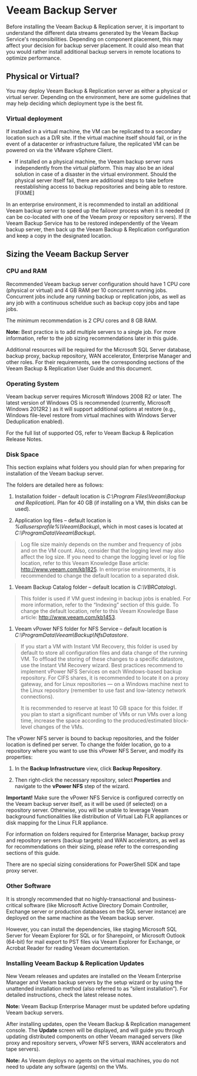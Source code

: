 # Veeam Backup Server
Before installing the Veeam Backup & Replication server, it is important to understand the
different data streams generated by the Veeam Backup Service's responsibilities. Depending on component placement, this may affect your decision for backup server placement. It could also mean that you would rather install additional backup servers in remote locations to optimize performance.




## Physical or Virtual? 

You may deploy Veeam Backup & Replication server as either a physical or
virtual server. Depending on the environment, here are some guidelines
that may help deciding which deployment type is the best fit.

### Virtual deployment
If installed in a virtual machine, the VM can be replicated to a
secondary location such as a D/R site. If the virtual machine itself
should fail, or in the event of a datacenter
or infrastructure failure, the replicated VM can be powered on via
the VMware vSphere Client.



-   If installed on a physical machine, the Veeam backup server runs
    independently from the virtual platform. This may also be an ideal
    solution in case of a disaster in the virtual environment. Should the
    physical server itself fail, there are additional steps to take before
    reestablishing access to backup repositories and being able to restore.
    [FIXME]

In an enterprise environment, it is recommended to install an additional
Veeam backup server to speed up the failover process when it is needed
(it can be co-located with one of the Veeam proxy or repository
servers). If the Veeam Backup Service has to be restored independently
of the Veeam backup server, then back up the Veeam Backup & Replication
configuration and keep a copy in the designated location.

## Sizing the Veeam Backup Server 

### CPU and RAM

Recommended Veeam backup server configuration should have 1 CPU core (physical or virtual) and 4 GB RAM per 10 concurrent running jobs. Concurrent jobs include any
running backup or replication jobs, as well as any job with a continuous scheldue such as backup copy jobs and tape jobs.

The minimum recommendation is 2 CPU cores and 8 GB RAM.

**Note:** Best practice is to add multiple servers to a single job. For
more information, refer to the job sizing recommendations later in this
guide.

Additional resources will be required for the Microsoft SQL Server
database, backup proxy, backup repository, WAN accelerator, Enterprise
Manager and other roles. For their requirements, see the corresponding
sections of the Veeam Backup & Replication User Guide and this document.

### Operating System 

Veeam backup server requires Microsoft Windows 2008 R2 or later. The
latest version of Windows OS is recommended (currently, Microsoft
Windows 2012R2 ) as it will support additional options at restore (e.g.,
Windows file-level restore from virtual machines with Windows Server
Deduplication enabled).

For the full list of supported OS, refer to Veeam Backup & Replication
Release Notes.

### Disk Space 

This section explains what folders you should plan for when preparing
for installation of the Veeam backup server.

The folders are detailed here as follows:

1.  Installation folder - default location is *C:\\Program
    Files\\Veeam\\Backup and Replication\\*. Plan for 40 GB (if
    installing on a VM, thin disks can be used).

2.  Application log files – default location is
    *%allusersprofile%\\Veeam\\Backup\\*, which in most cases is located
    at *C:\\ProgramData\\Veeam\\Backup\\.*

> Log file size mainly depends on the number and frequency of jobs and
> on the VM count. Also, consider that the logging level may also affect
> the log size. If you need to change the logging level or log file
> location, refer to this Veeam Knowledge Base article:
> <http://www.veeam.com/kb1825>. In enterprise environments, it is
> recommended to change the default location to a separated disk.

1.  Veeam Backup Catalog folder – default location is
    *C:\\VBRCatalog\\*.

> This folder is used if VM guest indexing in backup jobs is enabled.
> For more information, refer to the “Indexing” section of this guide.
> To change the default location, refer to this Veeam Knowledge Base
> article: <http://www.veeam.com/kb1453>.

1.  Veeam vPower NFS folder for NFS Service – default location is
    *C:\\ProgramData\\Veeam\\Backup\\NfsDatastore*.

> If you start a VM with Instant VM Recovery, this folder is used by
> default to store all configuration files and data change of the
> running VM. To offload the storing of these changes to a specific
> datastore, use the Instant VM Recovery wizard. Best practices
> recommend to implement vPower NFS Services on each Windows-based
> backup repository. For CIFS shares, it is recommended to locate it on
> a proxy gateway, and for Linux repositories — on a Windows machine
> next to the Linux repository (remember to use fast and low-latency
> network connections).
>
> It is recommended to reserve at least 10 GB space for this folder. If
> you plan to start a significant number of VMs or run VMs over a long
> time, increase the space according to the produced/estimated
> block-level changes of the VMs.

The vPower NFS server is bound to backup repositories, and the folder
location is defined per server. To change the folder location, go to a
repository where you want to use this vPower NFS Server, and modify its
properties:

1.  In the **Backup Infrastructure** view, click **Backup Repository**.

2.  Then right-click the necessary repository, select **Properties** and
    navigate to the **vPower NFS** step of the wizard.

**Important!** Make sure the vPower NFS Service is configured correctly
on the Veeam backup server itself, as it will be used (if selected) on a
repository server. Otherwise, you will be unable to leverage Veeam
background functionalities like distribution of Virtual Lab FLR
appliances or disk mapping for the Linux FLR appliance.

For information on folders required for Enterprise Manager, backup proxy
and repository servers (backup targets) and WAN accelerators, as well as
for recommendations on their sizing, please refer to the corresponding
sections of this guide.

There are no special sizing considerations for PowerShell SDK and tape
proxy server.

### Other Software 

It is strongly recommended that no highly-transactional and
business-critical software (like Microsoft Active Directory Domain
Controller, Exchange server or production databases on the SQL server
instance) are deployed on the same machine as the Veeam backup server.

However, you can install the dependencies, like staging Microsoft SQL
Server for Veeam Explorer for SQL or for Sharepoint, or Microsoft
Outlook (64-bit) for mail export to PST files via Veeam Explorer for
Exchange, or Acrobat Reader for reading Veeam documentation.

### Installing Veeam Backup & Replication Updates

New Veeam releases and updates are installed on the Veeam
Enterprise Manager and Veeam backup servers by the setup wizard or by using
the unattended installation method (also referred to as “silent installation”). For detailed instructions, check the latest release notes.

**Note:** Veeam Backup Enterprise Manager must be updated before updating Veeam backup servers.

After installing updates, open the Veeam Backup & Replication
management console. The **Update** screen will be displayed, and will guide
you through updating distributed components on other Veeam managed servers (like
proxy and repository servers, vPower NFS servers, WAN accelerators
and tape servers).

**Note:** As Veeam deploys no agents on the virtual machines, you do
not need to update any software (agents) on the VMs.
